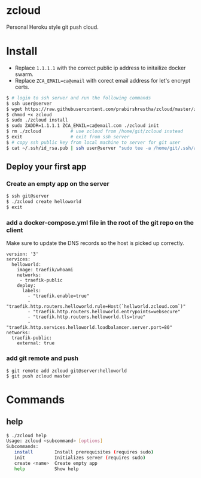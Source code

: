 # zcloud

Personal Heroku style git push cloud.

# Install

* Replace `1.1.1.1` with the correct public ip address to initailize docker
swarm.
* Replace `ZCA_EMAIL=ca@email` with corect email address for let's encrypt certs.

```bash
$ # login to ssh server and run the following commands
$ ssh user@server
$ wget https://raw.githubusercontent.com/prabirshrestha/zcloud/master/zcloud
$ chmod +x zcloud
$ sudo ./zcloud install
$ sudo ZADDR=1.1.1.1 ZCA_EMAIL=ca@email.com ./zcloud init
$ rm ./zcloud           # use zcloud from /home/git/zcloud instead
$ exit                  # exit from ssh server
$ # copy ssh public key from local machine to server for git user
$ cat ~/.ssh/id_rsa.pub | ssh user@server "sudo tee -a /home/git/.ssh/authorized_keys"
```

## Deploy your first app

### Create an empty app on the server

```bash
$ ssh git@server
$ ./zcloud create helloworld
$ exit
```

### add a docker-compose.yml file in the root of the git repo on the client

Make sure to update the DNS records so the host is picked up correctly.

```docker
version: '3'
services:
  helloworld:
    image: traefik/whoami
    networks:
     - traefik-public
    deploy:
      labels:
        - "traefik.enable=true"
        - "traefik.http.routers.helloworld.rule=Host(`hellworld.zcloud.com`)"
        - "traefik.http.routers.helloworld.entrypoints=websecure"
        - "traefik.http.routers.helloworld.tls=true"
        - "traefik.http.services.helloworld.loadbalancer.server.port=80"
networks:
  traefik-public:
    external: true
```

### add git remote and push

```
$ git remote add zcloud git@server:helloworld
$ git push zcloud master
```

# Commands

## help

```bash
$ ./zcloud help
Usage: zcloud <subcommand> [options]
Subcommands:
   install        Install prerequisites (requires sudo)
   init           Initializes server (requires sudo)
   create <name>  Create empty app
   help           Show help
```
